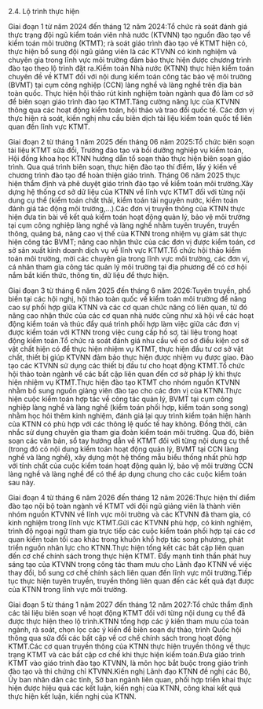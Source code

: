 2.4. Lộ trình thực hiện

Giai đoạn 1 từ năm 2024 đến tháng 12 năm 2024:Tổ chức rà soát đánh giá thực trạng đội ngũ kiểm toán viên nhà nước (KTVNN) tạo nguồn đào tạo về kiểm toán môi trường (KTMT); rà soát giáo trình đào tạo về KTMT hiện có, thực hiện bổ sung đội ngũ giảng viên là các KTVNN có kinh nghiệm và chuyên gia trong lĩnh vực môi trường đảm bảo thực hiện được chương trình đào tạo theo lộ trình đặt ra.Kiểm toán Nhà nước (KTNN) thực hiện kiểm toán chuyên đề về KTMT đối với nội dung kiểm toán công tác bảo vệ môi trường (BVMT) tại cụm công nghiệp (CCN) làng nghề và làng nghề trên địa bàn toàn quốc. Thực hiện hội thảo rút kinh nghiệm toàn ngành qua đó làm cơ sở để biên soạn giáo trình đào tạo KTMT.Tăng cường năng lực của KTVNN thông qua các hoạt động kiểm toán, hội thảo và trao đổi quốc tế. Các đơn vị thực hiện rà soát, kiến nghị nhu cầu biên dịch tài liệu kiểm toán quốc tế liên quan đến lĩnh vực KTMT.

Giai đoạn 2 từ tháng 1 năm 2025 đến tháng 06 năm 2025:Tổ chức biên soạn tài liệu KTMT sửa đổi, Trường đào tạo và bồi dưỡng nghiệp vụ kiểm toán, Hội đồng khoa học KTNN hướng dẫn tổ soạn thảo thực hiện biên soạn giáo trình. Qua quá trình biên soạn, thực hiện đào tạo thí điểm, lấy ý kiến về chương trình đào tạo để hoàn thiện giáo trình. Tháng 06 năm 2025 thực hiện thẩm định và phê duyệt giáo trình đào tạo về kiểm toán môi trường.Xây dựng hệ thống cơ sở dữ liệu của KTNN về lĩnh vực KTMT đối với từng nội dung cụ thể (kiểm toán chất thải, kiểm toán tài nguyên nước, kiểm toán đánh giá tác động môi trường,…).Các đơn vị truyền thông của KTNN thực hiện đưa tin bài về kết quả kiểm toán hoạt động quản lý, bảo vệ môi trường tại cụm công nghiệp làng nghề và làng nghề nhằm tuyên truyền, truyền thông, quảng bá, nâng cao vị thế của KTNN trong nhiệm vụ giám sát thực hiện công tác BVMT; nâng cao nhận thức của các đơn vị được kiểm toán, cơ sở sản xuất kinh doanh dịch vụ về lĩnh vực KTMT.Tổ chức hội thảo kiểm toán môi trường, mời các chuyên gia trong lĩnh vực môi trường, các đơn vị, cá nhân tham gia công tác quản lý môi trường tại địa phương để có cơ hội nắm bắt kiến thức, thông tin, dữ liệu để thực hiện.

Giai đoạn 3 từ tháng 6 năm 2025 đến tháng 6 năm 2026:Tuyên truyền, phổ biến tại các hội nghị, hội thảo toàn quốc về kiểm toán môi trường để nâng cao sự phối hợp giữa KTNN và các cơ quan chức năng có liên quan, từ đó nâng cao nhận thức của các cơ quan nhà nước cũng như xã hội về các hoạt động kiểm toán và thúc đẩy quá trình phối hợp làm việc giữa các đơn vị được kiểm toán với KTNN trong việc cung cấp hồ sơ, tài liệu trong hoạt động kiểm toán.Tổ chức rà soát đánh giá nhu cầu về cơ sở điều kiện cơ sở vật chất hiện có để thực hiện nhiệm vụ KTMT, thực hiện đầu tư cơ sở vật chất, thiết bị giúp KTVNN đảm bảo thực hiện được nhiệm vụ được giao. Đào tạo các KTVNN sử dụng các thiết bị đầu tư cho hoạt động KTMT.Tổ chức hội thảo toàn ngành về các bất cập liên quan đến cơ sở pháp lý khi thực hiện nhiệm vụ KTMT.Thực hiện đào tạo KTMT cho nhóm nguồn KTVNN nhằm bổ sung nguồn giảng viên đào tạo cho các đơn vị của KTNN.Thực hiện cuộc kiểm toán hợp tác về công tác quản lý, BVMT tại cụm công nghiệp làng nghề và làng nghề (kiểm toán phối hợp, kiểm toán song song) nhằm học hỏi thêm kinh nghiệm, đánh giá lại quy trình kiểm toán hiện hành của KTNN có phù hợp với các thông lệ quốc tế hay không. Đồng thời, cân nhắc sử dụng chuyên gia tham gia đoàn kiểm toán môi trường. Qua đó, biên soạn các văn bản, sổ tay hướng dẫn về KTMT đối với từng nội dung cụ thể (trong đó có nội dung kiểm toán hoạt động quản lý, BVMT tại CCN làng nghề và làng nghề), xây dựng một hệ thống mẫu biểu thống nhất phù hợp với tính chất của cuộc kiểm toán hoạt động quản lý, bảo vệ môi trường CCN làng nghề và làng nghề để có thể áp dụng chung cho các cuộc kiểm toán sau này.

Giai đoạn 4 từ tháng 6 năm 2026 đến tháng 12 năm 2026:Thực hiện thí điểm đào tạo nội bộ toàn ngành về KTMT với đội ngũ giảng viên là thành viên nhóm nguồn KTVNN về lĩnh vực môi trường và các KTVNN đã tham gia, có kinh nghiệm trong lĩnh vực KTMT.Gửi các KTVNN phù hợp, có kinh nghiệm, trình độ ngoại ngữ tham gia trực tiếp các cuộc kiểm toán phối hợp tại các cơ quan kiểm toán tối cao khác trong khuôn khổ hợp tác song phương, phát triển nguồn nhân lực cho KTNN.Thực hiện tổng kết các bất cập liên quan đến cơ chế chính sách trong thực hiện KTMT. Đẩy mạnh tinh thần phát huy sáng tạo của KTVNN trong công tác tham mưu cho Lãnh đạo KTNN về việc thay đổi, bổ sung cơ chế chính sách liên quan đến lĩnh vực môi trường.Tiếp tục thực hiện tuyên truyền, truyền thông liên quan đến các kết quả đạt được của KTNN trong lĩnh vực môi trường.

Giai đoạn 5 từ tháng 1 năm 2027 đến tháng 12 năm 2027:Tổ chức thẩm định các tài liệu biên soạn về hoạt động KTMT đối với từng nội dung cụ thể đã được thực hiện theo lộ trình.KTNN tổng hợp các ý kiến tham mưu của toàn ngành, rà soát, chọn lọc các ý kiến để biên soạn dự thảo, trình Quốc hội thông qua sửa đổi các bất cập về cơ chế chính sách trong hoạt động KTMT.Các cơ quan truyền thông của KTNN thực hiện truyền thông về thực trạng KTMT và các bất cập cơ chế khi thực hiện kiểm toán.Đưa giáo trình KTMT vào giáo trình đào tạo KTVNN, là môn học bắt buộc trong giáo trình đào tạo và thi chứng chỉ KTVNN.Kiến nghị Lãnh đạo KTNN đề nghị các Bộ, Ủy ban nhân dân các tỉnh, Sở ban ngành liên quan, phối hợp triển khai thực hiện được hiệu quả các kết luận, kiến nghị của KTNN, công khai kết quả thực hiện kết luận, kiến nghị của KTNN.


